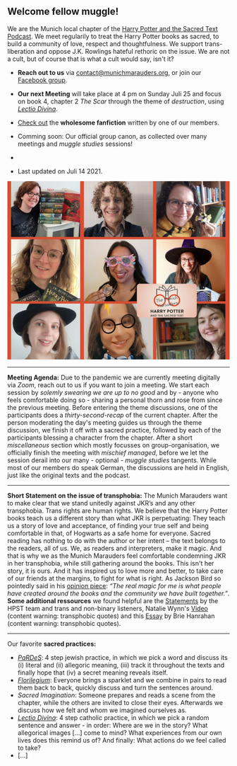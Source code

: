 ## Welcome fellow muggle!
We are the Munich local chapter of the [Harry Potter and the Sacred Text Podcast](https://www.harrypottersacredtext.com). We meet regularily to treat the Harry Potter books as sacred, to build a community of love, respect and thoughtfulness. We support trans-liberation and oppose J.K. Rowlings hateful rethoric on the issue. We are not a cult, but of course that is what a cult would say, isn't it?


* **Reach out to us** via contact@munichmarauders.org, or join our [Facebook group](https://www.facebook.com/groups/2408737062515597/).


* **Our next Meeting** will take place at 4 pm on Sunday Juli 25 and focus on book 4, chapter 2 *The Scar* through the theme of *destruction*, using [*Lectio Divina*](https://en.wikipedia.org/wiki/Lectio_Divina).

* [Check out](https://archiveofourown.org/users/Lemikita/pseuds/Lemikita) the **wholesome fanfiction** written by one of our members.

* Comming soon: Our official group canon, as collected over many meetings and *muggle studies* sessions!
* 
* Last updated on Juli 14 2021.

![Some of our members](group_pic_tiny.jpg)


---

**Meeting Agenda:** Due to the pandemic we are currently meeting digitally via *Zoom*, reach out to us if you want to join a meeting. We start each session by *solemly swearing we are up to no good* and by - anyone who feels comfortable doing so - sharing a personal thorn and rose from since the previous meeting. Before entering the theme discussions, one of the participants does a *thirty-second-recap* of the current chapter. After the person moderating the day's meeting guides us through the theme discussion, we finish it off with a sacred practice, followed by each of the participants blessing a character from the chapter. After a short *miscellaneous* section which mostly focusses on group-organisation, we officially finish the meeting with *mischief managed*, before we let the session derail into our many - optional - *muggle studies* tangents. While most of our members do speak German, the discussions are held in English, just like the original texts and the podcast.

---
**Short Statement on the issue of transphobia:** The Munich Marauders want to make clear that we stand unitedly against JKR’s and any other transphobia. Trans rights are human rights. We believe that the Harry Potter books teach us a different story than what JKR is perpetuating: They teach us a story of love and acceptance, of finding your true self and being comfortable in that, of Hogwarts as a safe home for everyone. Sacred reading has nothing to do with the author or her intent – the text belongs to the readers, all of us. We, as readers and interpreters, make it magic. And that is why we as the Munich Marauders feel comfortable condemning JKR in her transphobia, while still gathering around the books. This isn't her story, it is ours. And it has inspired us to love more and better, to take care of our friends at the margins, to fight for what is right. As Jackson Bird so pointedly said in his [opinion piece](https://www.nytimes.com/2019/12/21/opinion/jk-rowling-twitter-trans.html): *“The real magic for me is what people have created around the books and the community we have built together.”*. **Some additional ressources** we found helpful are the [Statements](https://www.harrypottersacredtext.com/statements) by the HPST team and trans and non-binary listeners, Natalie Wynn's [Video](https://www.youtube.com/watch?v=7gDKbT_l2us&feature=emb_logo) (content warning: transphobic quotes) and this [Essay](https://medium.com/@briehanrahan/a-reasonable-persons-guide-to-the-j-k-rowling-essay-6bd9e2d638ad) by Brie Hanrahan (content warning: transphobic quotes).

---
Our favorite **sacred practices:** 
* [*PaRDeS*](https://en.wikipedia.org/wiki/Pardes_(Jewish_exegesis)): 4 step jewish practice, in which we pick a word and discuss its (i) literal and (ii) allegoric meaning, (iii) track it throughout the texts and finally hope that (iv) a secret meaning reveals itself.
* [*Florilegium*](https://en.wikipedia.org/wiki/Florilegium): Everyone brings a sparklet and we combine in pairs to read them back to back, quickly discuss and turn the sentences around.
* *Sacred Imagination*: Someone prepares and reads a scene from the chapter, while the others are invited to close their eyes. Afterwards we discuss how we felt and whom we imagined ourselves as.
* [*Lectio Divina*](https://en.wikipedia.org/wiki/Lectio_Divina): 4 step catholic practice, in which we pick a random sentence and answer - in order: Where are we in the story? What allegorical images [...] come to mind? What experiences from our own lives does this remind us of? And finally: What actions do we feel called to take?
* [...]
